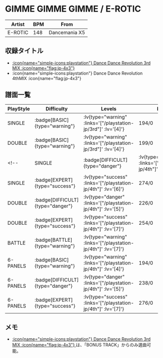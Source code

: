 # GIMME GIMME GIMME / E-ROTIC

|Artist|BPM|From|
|------|---|----|
|E-ROTIC|148|Dancemania X5|

## 収録タイトル

- [ :icon{name="simple-icons:playstation"} Dance Dance Revolution 3rd MIX :icon{name="flag:jp-4x3"} ](/playstation-jp/3rd)
- :icon{name="simple-icons:playstation"} Dance Dance Revolution 4thMIX :icon{name="flag:jp-4x3"}

## 譜面一覧

|PlayStyle|Difficulty|Levels|Notes|Movie|
|---------|----------|------|-----|-----|
|SINGLE| :badge[BASIC]{type="warning"} | :lv{type="warning" :links='["/playstation-jp/3rd"]' :lv='[4]'} |194/0||
|DOUBLE| :badge[BASIC]{type="warning"} | :lv{type="warning" :links='["/playstation-jp/3rd"]' :lv='[4]'} |199/0||
<!-- |SINGLE| :badge[DIFFICULT]{type="danger"} | :lv{type="danger" :links='["/playstation-jp/4th"]' :lv='[4]'} |238/0||
|SINGLE| :badge[EXPERT]{type="success"} | :lv{type="success" :links='["/playstation-jp/4th"]' :lv='[6]'} |274/0||
|DOUBLE| :badge[DIFFICULT]{type="danger"} | :lv{type="danger" :links='["/playstation-jp/4th"]' :lv='[5]'} |226/0||
|DOUBLE| :badge[EXPERT]{type="success"} | :lv{type="success" :links='["/playstation-jp/4th"]' :lv='[7]'} |254/0||
|BATTLE| :badge[BATTLE]{type="warning"} | :lv{type="warning" :links='["/playstation-jp/4th"]' :lv='[7]'} |||
|6-PANELS| :badge[BASIC]{type="warning"} | :lv{type="warning" :links='["/playstation-jp/4th"]' :lv='[4]'} |194/0||
|6-PANELS| :badge[DIFFICULT]{type="danger"} | :lv{type="danger" :links='["/playstation-jp/4th"]' :lv='[5]'} |238/0||
|6-PANELS| :badge[EXPERT]{type="success"} | :lv{type="success" :links='["/playstation-jp/4th"]' :lv='[7]'} |276/0|| -->

## メモ

- [ :icon{name="simple-icons:playstation"} Dance Dance Revolution 3rd MIX :icon{name="flag:jp-4x3"} ](/playstation-jp/3rd)は、「BONUS TRACK」からのみ選曲可能。
